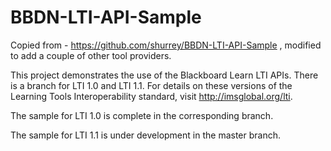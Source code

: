 BBDN-LTI-API-Sample
=================
Copied from - https://github.com/shurrey/BBDN-LTI-API-Sample , modified to add a couple of other tool providers.

This project demonstrates the use of the Blackboard Learn LTI APIs. There is a branch for LTI 1.0 and LTI 1.1. For details on these versions of the Learning Tools Interoperability standard, visit http://imsglobal.org/lti.


The sample for LTI 1.0 is complete in the corresponding branch.

The sample for LTI 1.1 is under development in the master branch.
